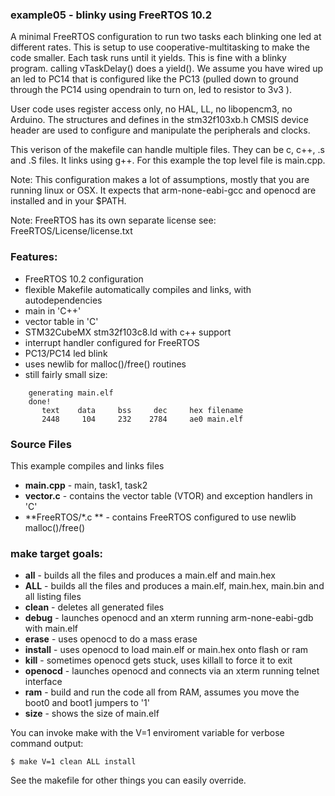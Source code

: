 ### example05 - blinky using FreeRTOS 10.2

A minimal FreeRTOS configuration to run two tasks each blinking one led at different rates. This is setup to use cooperative-multitasking to make the code smaller. Each task runs until it yields. This is fine with a blinky program. calling vTaskDelay() does a yield(). We assume you have wired up an led to PC14 that is configured like the PC13 (pulled down to ground through the PC14 using opendrain to turn on, led to resistor to 3v3 ).

User code uses register access only, no HAL, LL, no libopencm3, no Arduino. The structures and defines in the stm32f103xb.h CMSIS device header are used to configure and manipulate the peripherals and clocks.

This verison of the makefile can handle multiple files. They can be c, c++, .s and .S files.  It links using g++. For this example the top level file is main.cpp.

Note: This configuration makes a lot of assumptions, mostly that you are running linux or OSX. It expects that arm-none-eabi-gcc and openocd are installed and in your $PATH.

Note: FreeRTOS has its own separate license see: FreeRTOS/License/license.txt

### Features:

* FreeRTOS 10.2 configuration 
* flexible Makefile automatically compiles and links, with autodependencies
* main in 'C++'
* vector table in 'C'
* STM32CubeMX stm32f103c8.ld with c++ support
* interrupt handler configured for FreeRTOS
* PC13/PC14 led blink
* uses newlib for malloc()/free() routines
* still fairly small size:
```
    generating main.elf
    done!
       text	   data	    bss	    dec	    hex	filename
       2448	    104	    232	   2784	    ae0	main.elf
```
### Source Files
This example compiles and links files 

  * **main.cpp** - main, task1, task2
  * **vector.c** - contains the vector table (VTOR) and exception handlers in 'C'
  * **FreeRTOS/*.c ** - contains FreeRTOS configured to use newlib malloc()/free()

### make target goals:

* **all** - builds all the files and produces a main.elf and main.hex
* **ALL** - builds all the files and produces a main.elf, main.hex, main.bin and all listing files
* **clean** - deletes all generated files
* **debug** - launches openocd and an xterm running arm-none-eabi-gdb with main.elf
* **erase** - uses openocd to do a mass erase
* **install** - uses openocd to load main.elf or main.hex onto flash or ram
* **kill** - sometimes openocd gets stuck, uses killall to force it to exit
* **openocd** - launches openocd and connects via an xterm running telnet interface
* **ram** - build and run the code all from RAM, assumes you move the boot0 and boot1 jumpers to '1'
* **size** - shows the size of main.elf

You can invoke make with the V=1 enviroment variable for verbose command output:

`$ make V=1 clean ALL install
`

See the makefile for other things you can easily override.
